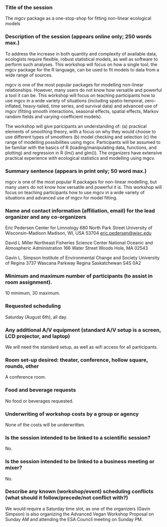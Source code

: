 ### Title of the session

The mgcv package as a one-stop-shop for fitting non-linear ecological models

### Description of the session (appears online only; 250 words max.)

To address the increase in both quantity and complexity of available data, ecologists require flexible, robust statistical models, as well as software to perform such analyses. This workshop will focus on how a single tool, the mgcv package for the R language, can be used to fit models to data from a wide range of sources.

mgcv is one of the most popular packages for modelling non-linear relationships. However, many users do not know how versatile and powerful a tool it can be. This workshop will focus on teaching participants how to use mgcv in a wide variety of situations (including spatio-temporal, zero-inflated, heavy-tailed, time series, and survival data) and advanced use of mgcv (fitting smooth interactions, seasonal effects, spatial effects, Markov random fields and varying-coefficient models).

The workshop will give paricipants an understanding of: (a) practical elements of smoothing theory, with a focus on why they would choose to use different types of smoothers (b) model checking and selection (c) the range of modelling possibilities using mgcv. Participants will be assumed to be familiar with the basics of R (loading/manipulating data, functions, and plotting) and regression in R (lm() and glm()). The organizers have extensive practical experience with ecological statistics and modelling using mgcv.

### Summary sentence (appears in print only; 50 word max.)

mgcv is one of the most popular R packages for non-linear modelling, but many users do not know how versatile and powerful it is. This workshop will focus on teaching participants how to use mgcv in a wide variety of situations and advanced use of mgcv for model fitting.

### Name and contact information (affiliation, email) for the lead organizer and any co-organizers

Eric Pedersen 
Center for Limnology 
680 North Park Street 
University of Wisconsin-Madison 
Madison, WI, USA 53704 
eric.pedersen@wisc.edu 

David L Miller
Northeast Fisheries Science Center
National Oceanic and Atmospheric Administration
166 Water Street
Woods Hole, MA 02543

Gavin L. Simpson
Institute of Environmental Change and Society
University of Regina
3737 Wascana Parkway
Regina
Saskatchewan
S4S 0A2


### Minimum and maximum number of participants (to assist in room assignment).
10 minimum, 30 maximum.

### Requested scheduling
Saturday (August 6th), all day. 

### Any additional A/V equipment (standard A/V setup is a screen, LCD projector, and laptop)
We will need the standard setup, as well as wifi access for all participants.

### Room set-up desired: theater, conference, hollow square, rounds, other
A conference room.

### Food and beverage requests
No food or beverages requested.

### Underwriting of workshop costs by a group or agency
None of the costs will be underwritten.

### Is the session intended to be linked to a scientific session?
No.

### Is the session intended to be linked to a business meeting or mixer?
No. 

### Describe any known (workshop/event) scheduling conflicts (what should it follow/precede/not conflict with?)
We would require a Saturday time slot, as one of the organizers (Gavin Simpson) is also organizing 
the Advanced Vegan Workshop Proposal on Sunday AM and attending the ESA Council meeting on Sunday PM.
